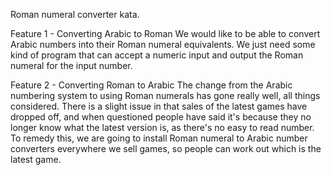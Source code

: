 
Roman numeral converter kata. 


Feature 1 - Converting Arabic to Roman
We would like to be able to convert Arabic numbers into their Roman numeral equivalents. 
We just need some kind of program that can accept a numeric input and output the Roman numeral for the input number.

Feature 2 - Converting Roman to Arabic
The change from the Arabic numbering system to using Roman numerals has gone really well, all things considered.
There is a slight issue in that sales of the latest games have dropped off, and when questioned people have said
it's because they no longer know what the latest version is, as there's no easy to read number. To remedy this,
we are going to install Roman numeral to Arabic number converters everywhere we sell games, so people can work out 
which is the latest game.

